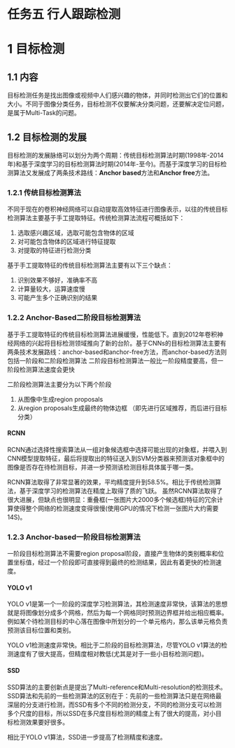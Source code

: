 # 任务五 行人跟踪检测

# 1 目标检测

## 1.1 内容
目标检测任务是找出图像或视频中人们感兴趣的物体，并同时检测出它们的位置和大小。不同于图像分类任务，目标检测不仅要解决分类问题，还要解决定位问题，是属于Multi-Task的问题。

## 1.2 目标检测的发展
目标检测的发展脉络可以划分为两个周期：传统目标检测算法时期(1998年-2014年)和基于深度学习的目标检测算法时期(2014年-至今)。而基于深度学习的目标检测算法又发展成了两条技术路线：**Anchor based**方法和**Anchor free**方法。

### 1.2.1 传统目标检测算法
不同于现在的卷积神经网络可以自动提取高效特征进行图像表示，以往的传统目标检测算法主要基于手工提取特征。传统检测算法流程可概括如下：
1.  选取感兴趣区域，选取可能包含物体的区域
2.  对可能包含物体的区域进行特征提取
3.  对提取的特征进行检测分类

基于手工提取特征的传统目标检测算法主要有以下三个缺点：
1.  识别效果不够好，准确率不高
2.  计算量较大，运算速度慢
3.  可能产生多个正确识别的结果

### 1.2.2 Anchor-Based二阶段目标检测算法
基于手工提取特征的传统目标检测算法进展缓慢，性能低下。直到2012年卷积神经网络的兴起将目标检测领域推向了新的台阶。基于CNNs的目标检测算法主要有两条技术发展路线：anchor-based和anchor-free方法，而anchor-based方法则包括一阶段和二阶段检测算法
二阶段目标检测算法一般比一阶段精度要高，但一阶段检测算法速度会更快

二阶段检测算法主要分为以下两个阶段
1. 从图像中生成region proposals
2. 从region proposals生成最终的物体边框
（即先进行区域推荐，而后进行目标分类）

#### RCNN
RCNN通过选择性搜索算法从一组对象候选框中选择可能出现的对象框，并喂入到CNN模型提取特征，最后将提取出的特征送入到SVM分类器来预测该对象框中的图像是否存在待检测目标，并进一步预测该检测目标具体属于哪一类。

RCNN算法取得了非常显著的效果，平均精度提升到58.5%。相比于传统检测算法，基于深度学习的检测算法在精度上取得了质的飞跃。
虽然RCNN算法取得了很大进展，但缺点也很明显：重叠框(一张图片大2000多个候选框)特征的冗余计算使得整个网络的检测速度变得很慢(使用GPU的情况下检测一张图片大约需要14S)。

### 1.2.3 Anchor-based一阶段目标检测算法
一阶段目标检测算法不需要region proposal阶段，直接产生物体的类别概率和位置坐标值，经过一个阶段即可直接得到最终的检测结果，因此有着更快的检测速度。

#### YOLO v1
YOLO v1是第一个一阶段的深度学习检测算法，其检测速度非常快，该算法的思想就是将图像划分成多个网格，然后为每一个网格同时预测边界框并给出相应概率。例如某个待检测目标的中心落在图像中所划分的一个单元格内，那么该单元格负责预测该目标位置和类别。

YOLO v1检测速度非常快。相比于二阶段的目标检测算法，尽管YOLO v1算法的检测速度有了很大提高，但精度相对教低(尤其是对于一些小目标检测问题)。

#### SSD
SSD算法的主要创新点是提出了Multi-reference和Multi-resolution的检测技术。SSD算法和先前的一些检测算法的区别在于：先前的一些检测算法只是在网络最深层的分支进行检测，而SSD有多个不同的检测分支，不同的检测分支可以检测多个尺度的目标，所以SSD在多尺度目标检测的精度上有了很大的提高，对小目标检测效果要好很多。

相比于YOLO v1算法，SSD进一步提高了检测精度和速度。
